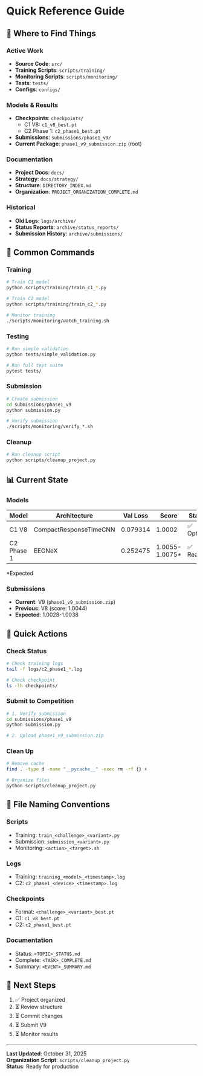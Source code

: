 # Quick Reference Guide

## 📍 Where to Find Things

### Active Work
- **Source Code**: `src/`
- **Training Scripts**: `scripts/training/`
- **Monitoring Scripts**: `scripts/monitoring/`
- **Tests**: `tests/`
- **Configs**: `configs/`

### Models & Results
- **Checkpoints**: `checkpoints/`
  - C1 V8: `c1_v8_best.pt`
  - C2 Phase 1: `c2_phase1_best.pt`
- **Submissions**: `submissions/phase1_v9/`
- **Current Package**: `phase1_v9_submission.zip` (root)

### Documentation
- **Project Docs**: `docs/`
- **Strategy**: `docs/strategy/`
- **Structure**: `DIRECTORY_INDEX.md`
- **Organization**: `PROJECT_ORGANIZATION_COMPLETE.md`

### Historical
- **Old Logs**: `logs/archive/`
- **Status Reports**: `archive/status_reports/`
- **Submission History**: `archive/submissions/`

## 🔧 Common Commands

### Training
```bash
# Train C1 model
python scripts/training/train_c1_*.py

# Train C2 model
python scripts/training/train_c2_*.py

# Monitor training
./scripts/monitoring/watch_training.sh
```

### Testing
```bash
# Run simple validation
python tests/simple_validation.py

# Run full test suite
pytest tests/
```

### Submission
```bash
# Create submission
cd submissions/phase1_v9
python submission.py

# Verify submission
./scripts/monitoring/verify_*.sh
```

### Cleanup
```bash
# Run cleanup script
python scripts/cleanup_project.py
```

## 📊 Current State

### Models
| Model | Architecture | Val Loss | Score | Status |
|-------|-------------|----------|-------|--------|
| C1 V8 | CompactResponseTimeCNN | 0.079314 | 1.0002 | ✅ Optimal |
| C2 Phase 1 | EEGNeX | 0.252475 | 1.0055-1.0075* | ✅ Ready |

*Expected

### Submissions
- **Current**: V9 (`phase1_v9_submission.zip`)
- **Previous**: V8 (score: 1.0044)
- **Expected**: 1.0028-1.0038

## 🚀 Quick Actions

### Check Status
```bash
# Check training logs
tail -f logs/c2_phase1_*.log

# Check checkpoint
ls -lh checkpoints/
```

### Submit to Competition
```bash
# 1. Verify submission
cd submissions/phase1_v9
python submission.py

# 2. Upload phase1_v9_submission.zip
```

### Clean Up
```bash
# Remove cache
find . -type d -name "__pycache__" -exec rm -rf {} +

# Organize files
python scripts/cleanup_project.py
```

## 📝 File Naming Conventions

### Scripts
- Training: `train_<challenge>_<variant>.py`
- Submission: `submission_<variant>.py`
- Monitoring: `<action>_<target>.sh`

### Logs
- Training: `training_<model>_<timestamp>.log`
- C2: `c2_phase1_<device>_<timestamp>.log`

### Checkpoints
- Format: `<challenge>_<variant>_best.pt`
- C1: `c1_v8_best.pt`
- C2: `c2_phase1_best.pt`

### Documentation
- Status: `<TOPIC>_STATUS.md`
- Complete: `<TASK>_COMPLETE.md`
- Summary: `<EVENT>_SUMMARY.md`

## 🎯 Next Steps

1. ✅ Project organized
2. ⏳ Review structure
3. ⏳ Commit changes
4. ⏳ Submit V9
5. ⏳ Monitor results

---

**Last Updated**: October 31, 2025  
**Organization Script**: `scripts/cleanup_project.py`  
**Status**: Ready for production
